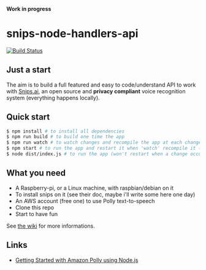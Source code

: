 __Work in progress__

# snips-node-handlers-api

[![Build Status](https://travis-ci.org/gjdass/snips-node-handlers-api.svg?branch=master)](https://travis-ci.org/gjdass/snips-node-handlers-api)

## Just a start
The aim is to build a full featured and easy to code/understand API to work with [Snips.ai](https://snips.ai), an open source and __privacy compliant__ voice recognition system (everything happens locally).

## Quick start

```bash
$ npm install # to install all dependencies
$ npm run build # to build one time the app
$ npm run watch # to watch changes and recompile the app at each change
$ npm start # to run the app and restart it when 'watch' recompile it (nodemon)
$ node dist/index.js # to run the app (won't restart when a change occurs)
```

## What you need

* A Raspberry-pi, or a Linux machine, with raspbian/debian on it
* To install snips on it (see their doc, maybe i'll write some here one day)
* An AWS account (free one) to use Polly text-to-speech
* Clone this repo
* Start to have fun

See [the wiki](https://github.com/gjdass/snips-node-handlers-api/wiki) for more informations.

## Links

* [Getting Started with Amazon Polly using Node.js](https://medium.com/@anaptfox/getting-started-with-amazon-polly-using-node-js-345e84dbd23d)